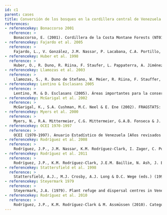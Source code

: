 ```yaml
---
id: c1
parent: cases
title: Conversión de los bosques en la cordillera central de Venezuela
references:
- referencekey: Bonaccorso 2001
  reference: >
    Bonaccorso, E. (2001). Cordillera de la Costa Montane Forests (NT0117). Review in process published online by the World Wildlife Fund [en línea]. Disponible en www.worldwildlife.org
- referencekey: Fajardo et al. 2005
  reference: >
    Fajardo, L., V. González, J.M. Nassar, P. Lacabana, C.A. Portillo, F. Carrasquel & J.P. Rodríguez (2005). Tropical dry forests of Venezuela: characterization and current conservation status. Biotropica 37(4): 531-546.
- referencekey: Huber et al. 1998
  reference: >
    Huber, O., R. Duno, R. Riina, F. Staufer, L. Pappaterra, A. Jiménez, S. Llamozas & G. Orsini (1998). Estado actual del conocimiento de la flora de Venezuela. Documentos técnicos de la Estrategia Nacional Diversidad Biológica N° 1. Estrategia Nacional de Diversidad Biológica Fundación Instituto Botánico de Venezuela. Ministerio del Ambiente y los Recursos Naturales Renovables: Caracas, Venezuela.
- referencekey: Llamozas et al. 2003
  reference: >
    Llamozas, S., R. Duno de Stefano, W. Meier, R. Riina, F. Stauffer, G. Aymard, O. Huber & R. Ortiz (2003). Libro Rojo de la Flora Venezolana. Provita, Fundación Polar, Fundación Instituto Botánico de Venezuela Dr. Tobías Lasser: Caracas.
- referencekey: Lentino & Esclasans 2005
  reference: >
    Lentino, M. & D. Esclasans (2005). Áreas importantes para la conservación de las aves en Venezuela. Pp. 621-730. En: K. Boyla & A. Estrada (eds.). Áreas importantes para la conservación de las aves en los Andes tropicales: Sitios prioritarios para la conservación de biodiversidad. Serie Conservación de BirdLife N° 14. BirdLife Internacional: Quito, Ecuador.
- referencekey: McGarigal et al. 2002
  reference: >
    McGarigal, K., S.A. Cushman, M.C. Neel & E. Ene (2002). FRAGSTATS: Spatial pattern analysis program for categorical maps. Computer software program produced by the authors at the University of Massachusetts, Amherst, SA [en línea]. Disponible en <www.umass.edu>
- referencekey: Myers et al. 2000
  reference: >
    Myers, N., R.A. Mittermeier, C.G. Mittermeier, G.A.B. Fonseca & J. Kent (2000). Biodiversity hotspots for conservation priorities. Nature 403: 853-858.
- referencekey: OCEI 1970-1997
  reference: >
    OCEI (1970-1997). Anuario Estadístico de Venezuela [Años revisados 1970-1997]. Oficina Central de Estadística e Informática (OCEI): Caracas, Venezuela.
- referencekey: Rodríguez et al. 2008
  reference: >
    Rodríguez, J.P., J.M. Nassar, K.M. Rodríguez-Clark, I. Zager, C. Portillo-Quintero, F. Carrasquel & S. Zambrano (2008). Tropical Dry Forests in Venezuela: Assessing status, threats and future prospects. Environmental Conservation 35: 311-318.
- referencekey: Rodríguez et al. 2011
  reference: >
    Rodríguez, J.P., K.M. Rodríguez-Clark, J.E.M. Baillie, N. Ash, J. Benson, T. Boucher, C. Brown, N. Burgess, B. Collen, M. Jennings, D.A. Keith, E. Nicholson, C. Revenga, B. Reyers, M. Rouget, T. Smith, M. Spalding, A. Taber, M. Walpole, I. Zager & T. Zamin (2011). Establishing IUCN Red List criteria for threatened ecosystems. Conservation Biology 25: [doi: 10.1111/j.1523 1739.2010.1598].
- referencekey: Stattersfield et al. 1998
  reference: >
    Stattersfield, A.J., M.J. Crosby, A.J. Long & D.C. Wege (eds.) (1998). Endemic bird areas of the world. Priorities for biodiversity conservation. Birdlife Conservation Series N° 7. BirdLife International: Cambridge, UK.
- referencekey: Steyermark 1979
  reference: >
    Steyermark, J.A. (1979). Plant refuge and dispersal centres in Venezuela: Their relict and endemic element. Pp. 185-221. En: K. Larsen & L.B. Holm-Nielsen (eds.). Academic Press: Great Britain, London.
- referencekey: Rodríguez et al. 2010
  reference: >
    Rodríguez, J.P., K.M. Rodríguez-Clark & M. Assmüssen (2010). Categorías y criterios de las listas rojas de ecosistemas. Pp: 93-105. En: J.P. Rodríguez, F. Rojas-Suárez & D. Giraldo Hernández (eds.). Libro Rojo de los Ecosistemas Terrestres de Venezuela. Provita, Shell Venezuela, Lenovo (Venezuela). Caracas: Venezuela.
---
```

